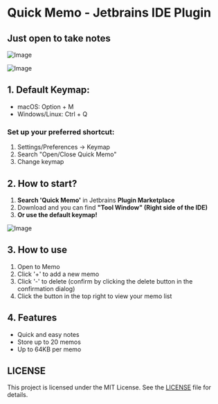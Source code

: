 # Quick Memo - Jetbrains IDE Plugin

## Just open to take notes

![Image](https://github.com/user-attachments/assets/6525ad94-cecb-4e6d-843e-6f409fda50c3)

![Image](https://github.com/user-attachments/assets/947cd29d-d4cf-4529-a221-21c1d6ede558)

## 1. Default Keymap:
- macOS: Option + M
- Windows/Linux: Ctrl + Q

### Set up your preferred shortcut:
1. Settings/Preferences -> Keymap
2. Search "Open/Close Quick Memo"
3. Change keymap

## 2. How to start?

1. **Search 'Quick Memo'** in Jetbrains **Plugin Marketplace**
2. Download and you can find **"Tool Window" (Right side of the IDE)**
3. **Or use the default keymap!**

![Image](https://github.com/user-attachments/assets/a40611c3-0829-44f1-92a4-aab25e71631e)


## 3. How to use
1. Open to Memo
2. Click '+' to add a new memo
3. Click '-' to delete (confirm by clicking the delete button in the confirmation dialog)
4. Click the button in the top right to view your memo list

## 4. Features
- Quick and easy notes
- Store up to 20 memos
- Up to 64KB per memo

## LICENSE
This project is licensed under the MIT License. See the [LICENSE](LICENSE) file for details.
